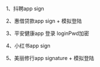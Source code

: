 1、抖聘app sign

2、惠借贷款app sign + 模拟登陆

3、平安健康app 登录 loginPwd加密

4、小红书app sign

5、美丽修行app signature + 模拟登陆
